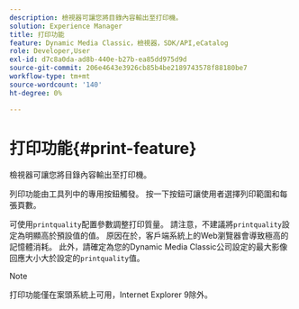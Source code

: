 ```yaml
---
description: 檢視器可讓您將目錄內容輸出至打印機。
solution: Experience Manager
title: 打印功能
feature: Dynamic Media Classic，檢視器，SDK/API,eCatalog
role: Developer,User
exl-id: d7c8a0da-ad8b-440e-b27b-ea85dd975d9d
source-git-commit: 206e4643e3926cb85b4be2189743578f88180be7
workflow-type: tm+mt
source-wordcount: '140'
ht-degree: 0%

---
```


# 打印功能{#print-feature}

檢視器可讓您將目錄內容輸出至打印機。

列印功能由工具列中的專用按鈕觸發。 按一下按鈕可讓使用者選擇列印範圍和每張頁數。

可使用`printquality`配置參數調整打印質量。 請注意，不建議將`printquality`設定為明顯高於預設值的值。 原因在於，客戶端系統上的Web瀏覽器會導致極高的記憶體消耗。 此外，請確定為您的Dynamic Media Classic公司設定的最大影像回應大小大於設定的`printquality`值。

>[!NOTE]
>
>打印功能僅在案頭系統上可用，Internet Explorer 9除外。
